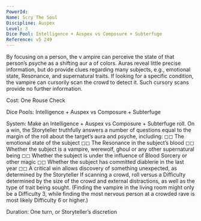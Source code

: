 ```yaml
---
PowerId: 
Name: Scry The Soul
Discipline: Auspex
Level: 3
Dice Pool: Intelligence + Auspex vs Composure + Subterfuge
Reference: v5 249
---
```


By focusing on a person, the v ampire can perceive the state of that person’s psyche as a shifting aur a of colors. Auras reveal little precise information, but do provide clues regarding many subjects, e.g., emotional state, Resonance, and supernatural traits. If looking for a specific condition, the vampire can cursorily scan the crowd to detect it. Such cursory scans provide no further information.   

Cost: One Rouse Check   

Dice Pools: Intelligence + Auspex vs Composure + Subterfuge   

System: Make an Intelligence + Auspex vs Composure + Subterfuge roll. On a win, the Storyteller truthfully answers a number of questions equal to the margin of the roll about the target’s aura and psyche, including: ◻◻ The emotional state of the subject ◻◻ The Resonance in the subject’s blood ◻◻ Whether the subject is a vampire, werewolf, ghoul or any other supernatural being ◻◻ Whether the subject is under the influence of Blood Sorcery or other magic ◻◻ Whether the subject has committed diablerie in the last year ◻◻ A critical win allows discovery of something unexpected, as determined by the Storyteller If scanning a crowd, roll versus a Difficulty determined by the size of the crowd and external distractions, as well as the type of trait being sought. (Finding the vampire in the living room might only be a Difficulty 3, while finding the most nervous person at a crowded rave is most likely Difficulty 6 or higher.)   

Duration: One turn, or Storyteller’s discretion